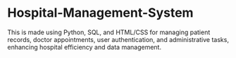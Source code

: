 # Hospital-Management-System
This is made using Python, SQL, and HTML/CSS for managing patient records, doctor appointments, user authentication, and administrative tasks, enhancing hospital efficiency and data management.
